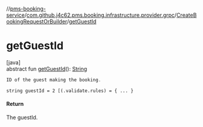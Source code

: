 //[pms-booking-service](../../../index.md)/[com.github.j4c62.pms.booking.infrastructure.provider.grpc](../index.md)/[CreateBookingRequestOrBuilder](index.md)/[getGuestId](get-guest-id.md)

# getGuestId

[java]\
abstract fun [getGuestId](get-guest-id.md)(): [String](https://docs.oracle.com/en/java/javase/23/docs/api/java.base/java/lang/String.html)

```kotlin
ID of the guest making the booking.

```

`string guestId = 2 [(.validate.rules) = { ... }`

#### Return

The guestId.